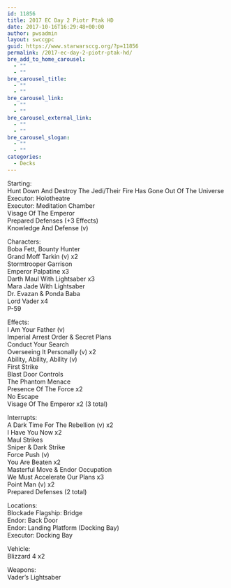 ```yaml
---
id: 11856
title: 2017 EC Day 2 Piotr Ptak HD
date: 2017-10-16T16:29:48+00:00
author: pwsadmin
layout: swccgpc
guid: https://www.starwarsccg.org/?p=11856
permalink: /2017-ec-day-2-piotr-ptak-hd/
bre_add_to_home_carousel:
  - ""
  - ""
bre_carousel_title:
  - ""
  - ""
bre_carousel_link:
  - ""
  - ""
bre_carousel_external_link:
  - ""
  - ""
bre_carousel_slogan:
  - ""
  - ""
categories:
  - Decks
---
```

Starting:  
Hunt Down And Destroy The Jedi/Their Fire Has Gone Out Of The Universe  
Executor: Holotheatre  
Executor: Meditation Chamber  
Visage Of The Emperor  
Prepared Defenses (+3 Effects)  
Knowledge And Defense (v)

Characters:  
Boba Fett, Bounty Hunter  
Grand Moff Tarkin (v) x2  
Stormtrooper Garrison  
Emperor Palpatine x3  
Darth Maul With Lightsaber x3  
Mara Jade With Lightsaber  
Dr. Evazan & Ponda Baba  
Lord Vader x4  
P-59

Effects:  
I Am Your Father (v)  
Imperial Arrest Order & Secret Plans  
Conduct Your Search  
Overseeing It Personally (v) x2  
Ability, Ability, Ability (v)  
First Strike  
Blast Door Controls  
The Phantom Menace  
Presence Of The Force x2  
No Escape  
Visage Of The Emperor x2 (3 total)

Interrupts:  
A Dark Time For The Rebellion (v) x2  
I Have You Now x2  
Maul Strikes  
Sniper & Dark Strike  
Force Push (v)  
You Are Beaten x2  
Masterful Move & Endor Occupation  
We Must Accelerate Our Plans x3  
Point Man (v) x2  
Prepared Defenses (2 total)

Locations:  
Blockade Flagship: Bridge  
Endor: Back Door  
Endor: Landing Platform (Docking Bay)  
Executor: Docking Bay

Vehicle:  
Blizzard 4 x2

Weapons:  
Vader’s Lightsaber